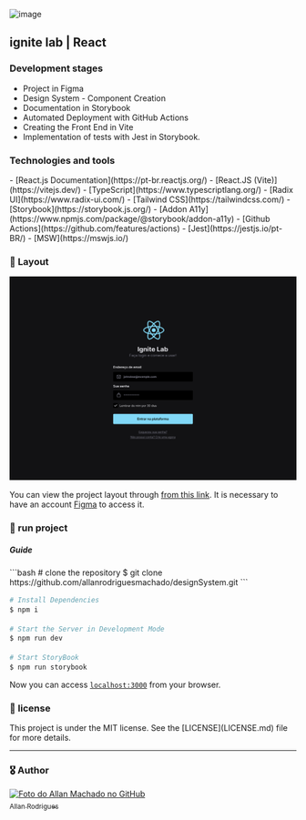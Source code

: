 ![image](https://user-images.githubusercontent.com/12506432/195759740-3fd7e15d-afe7-4c8e-9e11-1767b2ac78bf.png)

<h2>ignite lab | React</h2>

<h3>Development stages</h3>

- Project in Figma
- Design System - Component Creation
- Documentation in Storybook
- Automated Deployment with GitHub Actions
- Creating the Front End in Vite
- Implementation of tests with Jest in Storybook.

<h3>Technologies and tools</h3>
 - [React.js Documentation](https://pt-br.reactjs.org/)
   - [React.JS (Vite)](https://vitejs.dev/)
   - [TypeScript](https://www.typescriptlang.org/)
   - [Radix UI](https://www.radix-ui.com/)
   - [Tailwind CSS](https://tailwindcss.com/)
   - [Storybook](https://storybook.js.org/)
   - [Addon A11y](https://www.npmjs.com/package/@storybook/addon-a11y)
   - [Github Actions](https://github.com/features/actions)
   - [Jest](https://jestjs.io/pt-BR/)
   - [MSW](https://mswjs.io/)

<h3>🔖 Layout</h3>

![image](https://github.com/allanrodriguesmachado/designSystem/blob/main/.github/Ignite%20Lab%20Designe%20System.svg)


You can view the project layout
through [from this link](https://www.figma.com/file/wGGfPzfAU58S4xaGUDM3jU/Ignite-Lab-Designe-System?node-id=0%3A1). It
is necessary to have an account [Figma](https://figma.com) to access it.


<h3>🚀 run project</h3>

<h5>Guide</h5>
```bash
# clone the repository
$ git clone https://github.com/allanrodriguesmachado/designSystem.git
```


```bash
# Install Dependencies
$ npm i

# Start the Server in Development Mode
$ npm run dev

# Start StoryBook
$ npm run storybook
```

Now you can access [`localhost:3000`](http://localhost:3000) from your browser.

<h3>📄 license</h3>
This project is under the MIT license. See the [LICENSE](LICENSE.md) file for more details.

---
<h3>🎖️ Author</h3>

[<img src="https://avatars.githubusercontent.com/u/54523516?v=4" width="100px;" alt="Foto do Allan Machado no GitHub"/>
<br><sub>Allan Rodrigues</sub>](https://github.com/allanrodriguesmachado)  